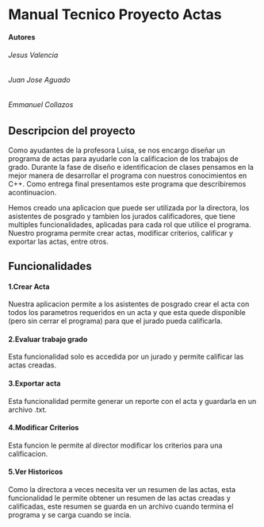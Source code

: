 # Manual Tecnico Proyecto Actas             
#### Autores
###### _Jesus Valencia_
###### _Juan Jose Aguado_
###### _Emmanuel Collazos_

## Descripcion del proyecto
Como ayudantes de la profesora Luisa, se nos encargo diseñar un programa de actas para ayudarle con la calificacion de los trabajos de grado. Durante la fase de diseño e identificacion de clases pensamos en la mejor manera de desarrollar el programa con nuestros conocimientos en C++.
Como entrega final presentamos este programa que describiremos acontinuacion.

Hemos creado una aplicacion que puede ser utilizada por la directora, los asistentes de posgrado y tambien los jurados calificadores, que tiene multiples funcionalidades, aplicadas para cada rol que utilice el programa. Nuestro programa permite crear actas, modificar criterios, calificar y exportar las actas, entre otros.  
## Funcionalidades
#### 1.Crear Acta  
Nuestra aplicacion permite a los asistentes de posgrado crear el acta con todos los parametros requeridos en un acta y que esta quede disponible (pero sin cerrar el programa) para que el jurado pueda calificarla.
#### 2.Evaluar trabajo grado
Esta funcionalidad solo es accedida por un jurado y permite calificar las actas creadas.  
#### 3.Exportar acta
Esta funcionalidad permite generar un reporte con el acta y guardarla en un archivo .txt.
#### 4.Modificar Criterios
Esta funcion le permite al director modificar los criterios para una calificacion.
#### 5.Ver Historicos
Como la directora a veces necesita ver un resumen de las actas, esta funcionalidad le permite obtener un resumen de las actas creadas y calificadas, este resumen se guarda en un archivo cuando termina el programa y se carga cuando se incia.
